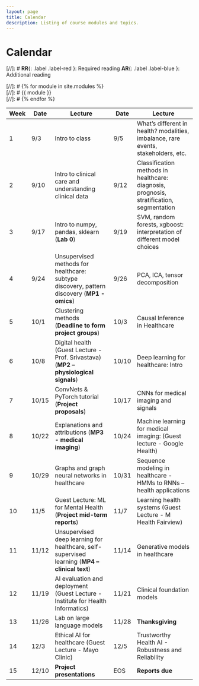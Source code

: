 ```yaml
---
layout: page
title: Calendar
description: Listing of course modules and topics.
---
```


# Calendar
[//]: # **RR**{: .label .label-red }: Required reading  **AR**{: .label .label-blue }: Additional reading  

[//]: # {% for module in site.modules %}  
[//]: # {{ module }}  
[//]: # {% endfor %}  

| Week | Date | Lecture | Date | Lecture |  
| -----|------|---------|------|-------- |  
| 1 | 9/3 | Intro to class | 9/5 | What’s different in health? modalities, imbalance, rare events, stakeholders, etc. |  
| 2 | 9/10 | Intro to clinical care and understanding clinical data | 9/12 | Classification methods in healthcare: diagnosis, prognosis, stratification, segmentation |  
| 3 | 9/17 | Intro to numpy, pandas, sklearn (**Lab 0**) | 9/19 | SVM, random forests, xgboost: interpretation of different model choices |  
| 4 | 9/24 | Unsupervised methods for healthcare: subtype discovery, pattern discovery (**MP1 - omics**) | 9/26 | PCA, ICA, tensor decomposition |  
| 5 | 10/1 | Clustering methods (**Deadline to form project groups**) | 10/3 | Causal Inference in Healthcare |  
| 6 | 10/8 | Digital health (Guest Lecture - Prof. Srivastava) (**MP2 – physiological signals**) | 10/10 | Deep learning for healthcare: Intro |  
| 7 | 10/15 | ConvNets & PyTorch tutorial (**Project proposals**) | 10/17 | CNNs for medical imaging and signals |  
| 8 | 10/22 | Explanations and attributions (**MP3 - medical imaging**) | 10/24| Machine learning for medical imaging: (Guest lecture - Google Health) |  
| 9 | 10/29 | Graphs and graph neural networks in healthcare | 10/31 | Sequence modeling in healthcare - HMMs to RNNs – health applications |  
| 10 | 11/5 | Guest Lecture: ML for Mental Health (**Project mid-term reports**) | 11/7 | Learning health systems (Guest Lecture - M Health Fairview)  |  
| 11 | 11/12 | Unsupervised deep learning for healthcare, self-supervised learning (**MP4 – clinical text**) | 11/14 | Generative models in healthcare |  
| 12 | 11/19 | AI evaluation and deployment (Guest Lecture - Institute for Health Informatics) | 11/21 | Clinical foundation models |  
| 13 | 11/26| Lab on large language models | 11/28 | **Thanksgiving** |  
| 14 | 12/3 | Ethical AI for healthcare (Guest Lecture - Mayo Clinic) | 12/5 | Trustworthy Health AI - Robustness and Reliability |  
| 15 | 12/10 | **Project presentations** |  EOS | **Reports due** |  
